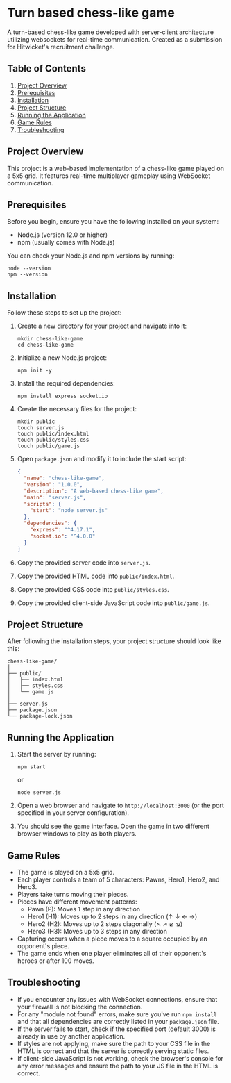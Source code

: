 # Turn based chess-like game
A turn-based chess-like game developed with server-client architecture utilizing websockets for real-time communication. Created as a submission for Hitwicket's recruitment challenge.

## Table of Contents
1. [Project Overview](#project-overview)
2. [Prerequisites](#prerequisites)
3. [Installation](#installation)
4. [Project Structure](#project-structure)
5. [Running the Application](#running-the-application)
6. [Game Rules](#game-rules)
7. [Troubleshooting](#troubleshooting)

## Project Overview

This project is a web-based implementation of a chess-like game played on a 5x5 grid. It features real-time multiplayer gameplay using WebSocket communication.

## Prerequisites

Before you begin, ensure you have the following installed on your system:
- Node.js (version 12.0 or higher)
- npm (usually comes with Node.js)

You can check your Node.js and npm versions by running:
```
node --version
npm --version
```

## Installation

Follow these steps to set up the project:

1. Create a new directory for your project and navigate into it:
   ```
   mkdir chess-like-game
   cd chess-like-game
   ```

2. Initialize a new Node.js project:
   ```
   npm init -y
   ```

3. Install the required dependencies:
   ```
   npm install express socket.io
   ```

4. Create the necessary files for the project:
   ```
   mkdir public
   touch server.js
   touch public/index.html
   touch public/styles.css
   touch public/game.js
   ```

5. Open `package.json` and modify it to include the start script:
   ```json
   {
     "name": "chess-like-game",
     "version": "1.0.0",
     "description": "A web-based chess-like game",
     "main": "server.js",
     "scripts": {
       "start": "node server.js"
     },
     "dependencies": {
       "express": "^4.17.1",
       "socket.io": "^4.0.0"
     }
   }
   ```

6. Copy the provided server code into `server.js`.

7. Copy the provided HTML code into `public/index.html`.

8. Copy the provided CSS code into `public/styles.css`.

9. Copy the provided client-side JavaScript code into `public/game.js`.

## Project Structure

After following the installation steps, your project structure should look like this:

```
chess-like-game/
│
├── public/
│   ├── index.html
│   ├── styles.css
│   └── game.js
│
├── server.js
├── package.json
└── package-lock.json
```

## Running the Application

1. Start the server by running:
   ```
   npm start
   ```
   or
   ```
   node server.js
   ```

2. Open a web browser and navigate to `http://localhost:3000` (or the port specified in your server configuration).

3. You should see the game interface. Open the game in two different browser windows to play as both players.

## Game Rules

- The game is played on a 5x5 grid.
- Each player controls a team of 5 characters: Pawns, Hero1, Hero2, and Hero3.
- Players take turns moving their pieces.
- Pieces have different movement patterns:
  - Pawn (P): Moves 1 step in any direction
  - Hero1 (H1): Moves up to 2 steps in any direction (↑ ↓ ← →)
  - Hero2 (H2): Moves up to 2 steps diagonally (↖ ↗ ↙ ↘)
  - Hero3 (H3): Moves up to 3 steps in any direction
- Capturing occurs when a piece moves to a square occupied by an opponent's piece.
- The game ends when one player eliminates all of their opponent's heroes or after 100 moves.

## Troubleshooting

- If you encounter any issues with WebSocket connections, ensure that your firewall is not blocking the connection.
- For any "module not found" errors, make sure you've run `npm install` and that all dependencies are correctly listed in your `package.json` file.
- If the server fails to start, check if the specified port (default 3000) is already in use by another application.
- If styles are not applying, make sure the path to your CSS file in the HTML is correct and that the server is correctly serving static files.
- If client-side JavaScript is not working, check the browser's console for any error messages and ensure the path to your JS file in the HTML is correct.
